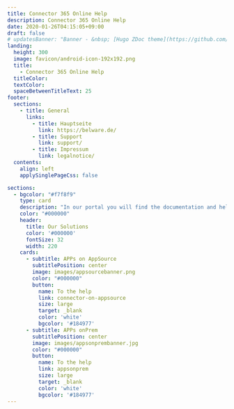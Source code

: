```yaml
---
title: Connector 365 Online Help
description: Connector 365 Online Help
date: 2020-01-26T04:15:05+09:00
draft: false
# updatesBanner: "Banner - &nbsp; [Hugo ZDoc theme](https://github.com/zzossig/hugo-theme-zdoc) &nbsp; just arrived"
landing:
  height: 300
  image: favicon/android-icon-192x192.png
  title:
    - Connector 365 Online Help
  titleColor:
  textColor:
  spaceBetweenTitleText: 25
footer:
  sections:
    - title: General
      links:
        - title: Hauptseite
          link: https://belware.de/
        - title: Support
          link: support/
        - title: Impressum
          link: legalnotice/
  contents: 
    align: left
    applySinglePageCss: false

sections:
  - bgcolor: "#f7f8f9"
    type: card
    description: "In our portal you will find the documentation and help resources for our apps. They are divided into the two categories APPs on AppSource, our APPs directly from the Microsoft AppSource and APPs onPrem, our AppSource APPs available in the onpremise world."
    color: "#000000"
    header: 
      title: Our Solutions
      color: '#000000'
      fontSize: 32
      width: 220
    cards:
      - subtitle: APPs on AppSource
        subtitlePosition: center
        image: images/appsourcebanner.png
        color: "#000000"
        button: 
          name: To the help
          link: connector-on-appsource
          size: large
          target: _blank
          color: 'white'
          bgcolor: '#184977'
      - subtitle: APPs onPrem
        subtitlePosition: center
        image: images/appsonprembanner.jpg
        color: "#000000"
        button: 
          name: To the help
          link: appsonprem
          size: large
          target: _blank
          color: 'white'
          bgcolor: '#184977'
---
```

